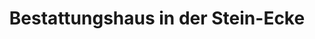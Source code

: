 ---
title: "Bestattungshaus in der Stein-Ecke"
url: /halberstadt/bestattungshaus-in-der-stein-ecke/
shop: Bestattungen
---